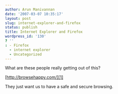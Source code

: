 ```yaml
---
author: Arun Manivannan
date: '2007-03-07 10:35:17'
layout: post
slug: internet-explorer-and-firefox
status: publish
title: Internet Explorer and Firefox
wordpress_id: '130'
? ''
: - Firefox
  - internet explorer
  - Uncategorized
---
```


What are these people really getting out of this?

[http://browsehappy.com/][1]

They just want us to have a safe and secure browsing.

   [1]: http://browsehappy.com/

